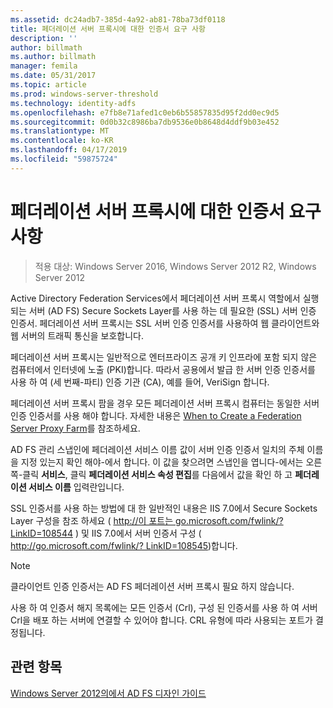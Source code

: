 ```yaml
---
ms.assetid: dc24adb7-385d-4a92-ab81-78ba73df0118
title: 페더레이션 서버 프록시에 대한 인증서 요구 사항
description: ''
author: billmath
ms.author: billmath
manager: femila
ms.date: 05/31/2017
ms.topic: article
ms.prod: windows-server-threshold
ms.technology: identity-adfs
ms.openlocfilehash: e7fb8e71afed1c0eb6b55857835d95f2dd0ec9d5
ms.sourcegitcommit: 0d0b32c8986ba7db9536e0b8648d4ddf9b03e452
ms.translationtype: MT
ms.contentlocale: ko-KR
ms.lasthandoff: 04/17/2019
ms.locfileid: "59875724"
---
```

# <a name="certificate-requirements-for-federation-server-proxies"></a>페더레이션 서버 프록시에 대한 인증서 요구 사항

>적용 대상: Windows Server 2016, Windows Server 2012 R2, Windows Server 2012

Active Directory Federation Services에서 페더레이션 서버 프록시 역할에서 실행 되는 서버 \(AD FS\) Secure Sockets Layer를 사용 하는 데 필요한 \(SSL\) 서버 인증 인증서. 페더레이션 서버 프록시는 SSL 서버 인증 인증서를 사용하여 웹 클라이언트와 웹 서버의 트래픽 통신을 보호합니다.  
  
페더레이션 서버 프록시는 일반적으로 엔터프라이즈 공개 키 인프라에 포함 되지 않은 컴퓨터에서 인터넷에 노출 \(PKI\)합니다. 따라서 공용에서 발급 한 서버 인증 인증서를 사용 하 여 \(세 번째\-파티\) 인증 기관 \(CA\), 예를 들어, VeriSign 합니다.  
  
페더레이션 서버 프록시 팜을 경우 모든 페더레이션 서버 프록시 컴퓨터는 동일한 서버 인증 인증서를 사용 해야 합니다. 자세한 내용은 [When to Create a Federation Server Proxy Farm](When-to-Create-a-Federation-Server-Proxy-Farm.md)를 참조하세요.  
  
AD FS 관리 스냅인에 페더레이션 서비스 이름 값이 서버 인증 인증서 일치의 주체 이름을 지정 있는지 확인 해야\-에서 합니다. 이 값을 찾으려면 스냅인을 엽니다\-에서는 오른쪽\-클릭 **서비스**, 클릭 **페더레이션 서비스 속성 편집**를 다음에서 값을 확인 하 고 **페더레이션 서비스 이름** 입력란입니다.  
  
SSL 인증서를 사용 하는 방법에 대 한 일반적인 내용은 IIS 7.0에서 Secure Sockets Layer 구성을 참조 하세요 \( [http:\/\/이 포트는 go.microsoft.com\/fwlink\/? LinkID\=108544](https://go.microsoft.com/fwlink/?LinkID=108544) \) 및 IIS 7.0에서 서버 인증서 구성 \( [http:\/\/go.microsoft.com\/fwlink\/? LinkID\=108545](https://go.microsoft.com/fwlink/?LinkID=108545)\)합니다.  
  
> [!NOTE]  
> 클라이언트 인증 인증서는 AD FS 페더레이션 서버 프록시 필요 하지 않습니다.  
  
사용 하 여 인증서 해지 목록에는 모든 인증서 \(Crl\), 구성 된 인증서를 사용 하 여 서버 Crl을 배포 하는 서버에 연결할 수 있어야 합니다. CRL 유형에 따라 사용되는 포트가 결정됩니다.  
  
## <a name="see-also"></a>관련 항목
[Windows Server 2012의에서 AD FS 디자인 가이드](AD-FS-Design-Guide-in-Windows-Server-2012.md)
